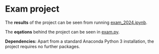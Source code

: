# Exam project

The **results** of the project can be seen from running [exam_2024.ipynb](exam_2024.ipynb).

The **eqations** behind the project can be seen in [exam.py](exam.py).

**Dependencies:** Apart from a standard Anaconda Python 3 installation, the project requires no further packages.
